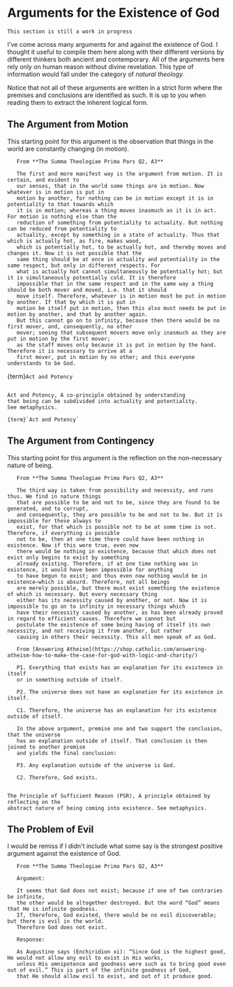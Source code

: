 # Arguments for the Existence of God

```{note}
This section is still a work in progress
```

I've come across many arguments for and against the existence of God.
I thought it useful to compile them here along with their different versions
by different thinkers both ancient and contemporary. All of the arguments here
rely only on human reason without divine revelation. This type of information
would fall under the category of *natural theology*.

Notice that not all of these arguments are written in a strict form where
the premises and conclusions are identified as such. It is up to you when reading them
to extract the inherent logical form.

## The Argument from Motion

This starting point for this argument is the observation that things in the world are
constantly changing (in motion).

````{tabbed} St. Thomas Aquinas
   From **The Summa Theologiae Prima Pars Q2, A3**

   The first and more manifest way is the argument from motion. It is certain, and evident to
   our senses, that in the world some things are in motion. Now whatever is in motion is put in
   motion by another, for nothing can be in motion except it is in potentiality to that towards which
   it is in motion; whereas a thing moves inasmuch as it is in act. For motion is nothing else than the
   reduction of something from potentiality to actuality. But nothing can be reduced from potentiality to
   actuality, except by something in a state of actuality. Thus that which is actually hot, as fire, makes wood,
   which is potentially hot, to be actually hot, and thereby moves and changes it. Now it is not possible that the
   same thing should be at once in actuality and potentiality in the same respect, but only in different respects. For
   what is actually hot cannot simultaneously be potentially hot; but it is simultaneously potentially cold. It is therefore
   impossible that in the same respect and in the same way a thing should be both mover and moved, i.e. that it should
   move itself. Therefore, whatever is in motion must be put in motion by another. If that by which it is put in
   motion be itself put in motion, then this also must needs be put in motion by another, and that by another again.
   But this cannot go on to infinity, because then there would be no first mover, and, consequently, no other
   mover; seeing that subsequent movers move only inasmuch as they are put in motion by the first mover;
   as the staff moves only because it is put in motion by the hand. Therefore it is necessary to arrive at a
   first mover, put in motion by no other; and this everyone understands to be God.
````

{term}`Act and Potency`

```{note} **Dependencies**

Act and Potency, A co-principle obtained by understanding
that being can be subdivided into actuality and potentiality.
See metaphysics.

{term}`Act and Potency`
```

## The Argument from Contingency

This starting point for this argument is the reflection on the non-necessary nature of being.

````{tabbed} St. Thomas Aquinas
   From **The Summa Theologiae Prima Pars Q2, A3**

   The third way is taken from possibility and necessity, and runs thus. We find in nature things
   that are possible to be and not to be, since they are found to be generated, and to corrupt,
   and consequently, they are possible to be and not to be. But it is impossible for these always to 
   exist, for that which is possible not to be at some time is not. Therefore, if everything is possible
   not to be, then at one time there could have been nothing in existence. Now if this were true, even now
   there would be nothing in existence, because that which does not exist only begins to exist by something
   already existing. Therefore, if at one time nothing was in existence, it would have been impossible for anything
   to have begun to exist; and thus even now nothing would be in existence–which is absurd. Therefore, not all beings
   are merely possible, but there must exist something the existence of which is necessary. But every necessary thing
   either has its necessity caused by another, or not. Now it is impossible to go on to infinity in necessary things which
   have their necessity caused by another, as has been already proved in regard to efficient causes. Therefore we cannot but
   postulate the existence of some being having of itself its own necessity, and not receiving it from another, but rather
   causing in others their necessity. This all men speak of as God.
````

````{tabbed} Trent Horn
   From [Answering Atheism](https://shop.catholic.com/answering-atheism-how-to-make-the-case-for-god-with-logic-and-charity/)

   P1. Everything that exists has an explanation for its existence in itself
   or in something outside of itself.

   P2. The universe does not have an explanation for its existence in itself.

   C1. Therefore, the universe has an explanation for its existence outside of itself.

   In the above argument, premise one and two support the conclusion, that the universe
   has an explanation outside of itself. That conclusion is then joined to another premise
   and yields the final conclusion:

   P3. Any explanation outside of the universe is God.

   C2. Therefore, God exists.
````

```{note} **Dependencies**

The Principle of Sufficient Reason (PSR), A principle obtained by reflecting on the
abstract nature of being coming into existence. See metaphysics.
```

## The Problem of Evil
I would be remiss if I didn't include what some say is the strongest positive argument against the existence of God.

````{tabbed} St. Thomas Aquinas
   From **The Summa Theologiae Prima Pars Q2, A3**
  
   Argument:

   It seems that God does not exist; because if one of two contraries be infinite,
   the other would be altogether destroyed. But the word “God” means that He is infinite goodness.
   If, therefore, God existed, there would be no evil discoverable; but there is evil in the world.
   Therefore God does not exist.

   Response:

   As Augustine says (Enchiridion xi): “Since God is the highest good, He would not allow any evil to exist in His works,
   unless His omnipotence and goodness were such as to bring good even out of evil.” This is part of the infinite goodness of God,
   that He should allow evil to exist, and out of it produce good.
````
